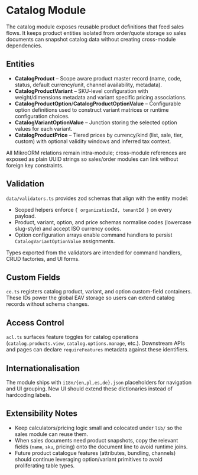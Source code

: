# Catalog Module

The catalog module exposes reusable product definitions that feed sales flows. It keeps product entities isolated from order/quote storage so sales documents can snapshot catalog data without creating cross-module dependencies.

## Entities

- **CatalogProduct** – Scope aware product master record (name, code, status, default currency/unit, channel availability, metadata).
- **CatalogProductVariant** – SKU-level configuration with weight/dimensions metadata and variant specific pricing associations.
- **CatalogProductOption**/**CatalogProductOptionValue** – Configurable option definitions used to construct variant matrices or runtime configuration choices.
- **CatalogVariantOptionValue** – Junction storing the selected option values for each variant.
- **CatalogProductPrice** – Tiered prices by currency/kind (list, sale, tier, custom) with optional validity windows and inferred tax context.

All MikroORM relations remain intra-module; cross-module references are exposed as plain UUID strings so sales/order modules can link without foreign key constraints.

## Validation

`data/validators.ts` provides zod schemas that align with the entity model:

- Scoped helpers enforce `{ organizationId, tenantId }` on every payload.
- Product, variant, option, and price schemas normalise codes (lowercase slug-style) and accept ISO currency codes.
- Option configuration arrays enable command handlers to persist `CatalogVariantOptionValue` assignments.

Types exported from the validators are intended for command handlers, CRUD factories, and UI forms.

## Custom Fields

`ce.ts` registers catalog product, variant, and option custom-field containers. These IDs power the global EAV storage so users can extend catalog records without schema changes.

## Access Control

`acl.ts` surfaces feature toggles for catalog operations (`catalog.products.view`, `catalog.options.manage`, etc.). Downstream APIs and pages can declare `requireFeatures` metadata against these identifiers.

## Internationalisation

The module ships with `i18n/{en,pl,es,de}.json` placeholders for navigation and UI grouping. New UI should extend these dictionaries instead of hardcoding labels.

## Extensibility Notes

- Keep calculators/pricing logic small and colocated under `lib/` so the sales module can reuse them.
- When sales documents need product snapshots, copy the relevant fields (`name`, `sku`, pricing) onto the document line to avoid runtime joins.
- Future product catalogue features (attributes, bundling, channels) should continue leveraging option/variant primitives to avoid proliferating table types.
